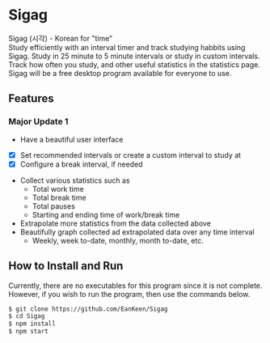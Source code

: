 # Sigag
Sigag (시각) - Korean for "time" <br>
Study efficiently with an interval timer and track studying habbits using Sigag. Study in 25 minute to 5 minute intervals or study in custom intervals. Track how often you study, and other useful statistics in the statistics page. Sigag will be a free desktop program available for everyone to use.

## Features
### Major Update 1
* Have a beautiful user interface
* [x] Set recommended intervals or create a custom interval to study at
* [x] Configure a break interval, if needed
* Collect various statistics such as
  * Total work time
  * Total break time
  * Total pauses
  * Starting and ending time of work/break time
* Extrapolate more statistics from the data collected above
* Beautifully graph collected ad extrapolated data over any time interval
  * Weekly, week to-date, monthly, month to-date, etc.

## How to Install and Run
Currently, there are no executables for this program since it is not complete. However, if you wish to run the program, then use the commands below.
```bash
$ git clone https://github.com/EanKeen/Sigag
$ cd Sigag
$ npm install
$ npm start
```
